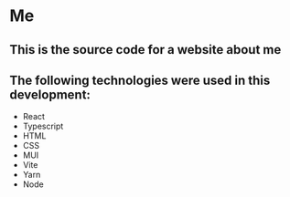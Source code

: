 # Me

## This is the source code for a website about me

## The following technologies were used in this development:
* React
* Typescript
* HTML
* CSS
* MUI
* Vite
* Yarn
* Node